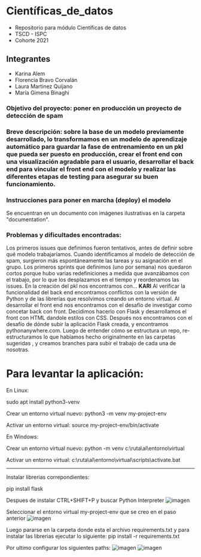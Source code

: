 # Científicas_de_datos
- Repositorio para módulo Científicas de datos 
- TSCD - ISPC
- Cohorte 2021

## Integrantes
- Karina Alem
- Florencia Bravo Corvalán
- Laura Martinez Quijano
- María Gimena Binaghi

### Objetivo del proyecto: poner en producción un proyecto de detección de spam

### Breve descripción: sobre la base de un modelo previamente desarrollado, lo transformamos en un modelo de aprendizaje automático para guardar la fase de entrenamiento en un pkl que pueda ser puesto en producción, crear el front end con una visualización agradable para el usuario, desarrollar el back end para vincular el front end con el modelo y realizar las diferentes etapas de testing para asegurar su buen funcionamiento.

### Instrucciones para poner en marcha (deploy) el modelo
Se encuentran en un documento con imágenes ilustrativas en la carpeta "documentation".

### Problemas y dificultades encontradas:
Los primeros issues que definimos fueron tentativos, antes de definir sobre qué modelo trabajaríamos. Cuando identificamos al modelo de detección de spam, surgieron más espontáneamente las tareas y su asignación en el grupo.
Los primeros sprints que definimos (uno por semana) nos quedaron cortos porque hubo varias redefiniciones a medida que avanzábamos con el trabajo, por lo que los desplazamos en el tiempo y reordenamos las issues.
En la creación del pkl nos encontramos con... **KARI**
Al verificar la funcionalidad del back end encontramos conflictos con la versión de Python y de las librerías que resolvimos creando un entorno virtual.
Al desarrollar el front end nos encontramos con el desafío de investigar como concetar back con front. Decidimos hacerlo con Flask y desarrollamos el front con HTML dandole estilos con CSS.
Después nos encontramos con el desafío de dónde subir la aplicación Flask creada, y encontramos pythonanywhere.com.
Luego de entender cómo se estructura un repo, re-estructuramos lo que habíamos hecho originalmente en las carpetas sugeridas , y creamos branches para subir el trabajo de cada una de nosotras.


# Para levantar la aplicación:

En Linux:

sudo apt install python3-venv

Crear un entorno virtual nuevo:  python3 -m venv my-project-env

Activar un entorno virtual: source my-project-env/bin/activate

En Windows:

Crear un entorno virtual nuevo: python -m venv c:\ruta\al\entorno\virtual

Activar un entorno virtual: c:\ruta\al\entorno\virtual\scripts\activate.bat

---------------------------------------------------------------------------------------
Instalar librerias correpondientes:

pip install flask

Despues de instalar CTRL+SHIFT+P y buscar Python Interpreter 
![imagen](https://github.com/gibinaghi/cientificas_de_datos/assets/67662395/7d8aceb8-f074-436f-b3ef-501a23448e8f)

Seleccionar el entorno virtual my-project-env que se creo en el paso anterior
![imagen](https://github.com/gibinaghi/cientificas_de_datos/assets/67662395/57334731-f9e7-4253-bc6c-80ffe7569c2c)

Luego pararse en la carpeta donde esta el archivo requirements.txt y para instalar las librerias ejecutar lo siguiente:
pip install -r requirements.txt

Por ultimo configurar los siguientes paths:
![imagen](https://github.com/gibinaghi/cientificas_de_datos/assets/67662395/5b875ade-ffbf-43bf-b111-c594a674581d)
![imagen](https://github.com/gibinaghi/cientificas_de_datos/assets/67662395/61c648e3-8e99-444e-ac7a-a3a63e782d67)
